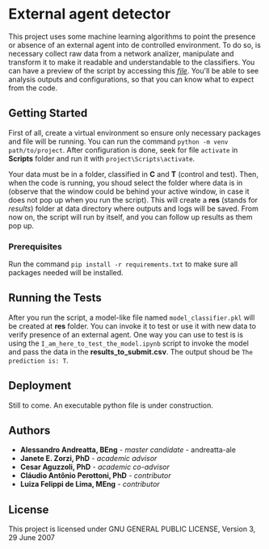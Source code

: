 # External agent detector

This project uses some machine learning algorithms to point the presence or absence of an external agent into de controlled environment.
To do so, is necessary collect raw data from a network analizer, manipulate and transform it to make it readable and understandable to the classifiers.
You can have a preview of the script by accessing this *[file](analysis_script.md)*. You'll be able to see analysis outputs and configurations, so that you can know what to expect from the code.

## Getting Started

First of all, create a virtual environment so ensure only necessary packages and file will be running.
You can run the command `python -m venv path/to/project`. After configuration is done, seek for file `activate` in **Scripts** folder and run it with `project\Scripts\activate`.

Your data must be in a folder, classified in **C** and **T** (control and test).
Then, when the code is running, you shoud select the folder where data is in (observe that the window could be behind your active window, in case it does not pop up when you run the script).
This will create a **res** (stands for *results*) folder at data directory where outputs and logs will be saved.
From now on, the script will run by itself, and you can follow up results as them pop up.

### Prerequisites

Run the command `pip install -r requirements.txt` to make sure all packages needed will be installed.


## Running the Tests

After you run the script, a model-like file named `model_classifier.pkl` will be created at **res** folder. 
You can invoke it to test or use it with new data to verify presence of an external agent.
One way you can use to test is is using the `I_am_here_to_test_the_model.ipynb` script to invoke the model and pass the data in the **results_to_submit.csv**. The output shoud be `The prediction is: T`.

## Deployment

Still to come. An executable python file is under construction.


## Authors

* **Alessandro Andreatta, BEng** - *master candidate* - andreatta-ale
* **Janete E. Zorzi, PhD** - *academic advisor*
* **Cesar Aguzzoli, PhD** - *academic co-advisor*
* **Cláudio Antônio Perottoni, PhD** - *contributor*
* **Luiza Felippi de Lima, MEng** - *contributor*


## License

This project is licensed under GNU GENERAL PUBLIC LICENSE, Version 3, 29 June 2007

